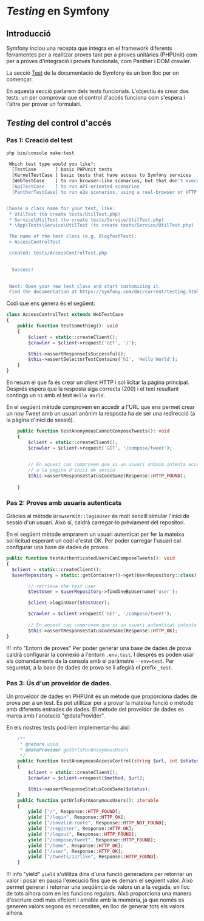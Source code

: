 # _Testing_ en Symfony

## Introducció

Symfony inclou una recepta que integra en el framework diferents ferramentes
per a realitzar proves tant per a proves unitàries (PHPUnit) com per a proves
d'integració i proves funcionals, com Panther i DOM crawler.

La secció [Test](https://symfony.com/doc/current/testing.html) de la documentació de Symfony
és un bon lloc per on començar.

En aquesta secció parlarem dels tests funcionals. L'objectiu és crear dos tests: un 
per comprovar que el control d'accés funciona com s'espera i l'altre per provar un 
formulari.

## _Testing_ del control d'accés


### Pas 1: Creació del test
```sh
php bin/console make:test

 Which test type would you like?:
  [TestCase       ] basic PHPUnit tests
  [KernelTestCase ] basic tests that have access to Symfony services
  [WebTestCase    ] to run browser-like scenarios, but that don't execute JavaScript code
  [ApiTestCase    ] to run API-oriented scenarios
  [PantherTestCase] to run e2e scenarios, using a real-browser or HTTP client and a real web server


Choose a class name for your test, like:
 * UtilTest (to create tests/UtilTest.php)
 * Service\UtilTest (to create tests/Service/UtilTest.php)
 * \App\Tests\Service\UtilTest (to create tests/Service/UtilTest.php)

 The name of the test class (e.g. BlogPostTest):
 > AccessControlTest

 created: tests/AccessControlTest.php

           
  Success! 
           

 Next: Open your new test class and start customizing it.
 Find the documentation at https://symfony.com/doc/current/testing.html#functional-tests
```

Codi que ens genera és el següent:

```php
class AccessControlTest extends WebTestCase
{
    public function testSomething(): void
    {
        $client = static::createClient();
        $crawler = $client->request('GET', '/');

        $this->assertResponseIsSuccessful();
        $this->assertSelectorTextContains('h1', 'Hello World');
    }
}
```

En resum el que fa és crear un client HTTP i sol·licitar la pàgina principal.
Després espera que la resposta siga correcta (200) i el text resultant continga
un `h1` amb el text `Hello World`.


En el següent mètode comprovem en accedir a l'URL que ens permet
crear un nou Tweet amb un usuari anònim la resposta ha de ser una redirecció (a la 
pàgina d'inici de sessió).

```php
    public function testAnonymousCannotComposeTweets(): void
    {
        $client = static::createClient();
        $crawler = $client->request('GET', '/compose/tweet');

      
        // En aquest cas comprovem que si un usuari anònim intenta accedir ha de redirigir-lo
        // a la pàgina d'inici de sessió
        $this->assertResponseStatusCodeSame(Response::HTTP_FOUND);
      
    }
```

### Pas 2: Proves amb usuaris autenticats

Gràcies al mètode `BrowserKit::loginUser` és molt senzill simular l'inici de 
sessió d'un usuari. Això sí, caldrà carregar-lo prèviament del repositori.

En el següent mètode emprarem un usuari autenticat per fer la mateixa sol·licitud
esperant un codi d'estat OK. Per poder carregar l'usuari cal configurar una 
base de dades de proves.


```php
public function testAuthenticatedUsersCanComposeTweets(): void
{
  $client = static::createClient();
  $userRepository = static::getContainer()->get(UserRepository::class);

        // retrieve the test user
        $testUser = $userRepository->findOneByUsername('user');

        $client->loginUser($testUser);

        $crawler = $client->request('GET', '/compose/tweet');
        
        // En aquest cas comprovem que si un usuari autenticat intenta accedir retornarà un estat 200.
        $this->assertResponseStatusCodeSame(Response::HTTP_OK);        
}
```

!!! info "Entorn de proves"
    Per poder generar una base de dades de prova caldrà configurar la connexió a l'entorn `.env.test`. I després
    es poden usar els comandaments de la consola amb el paràmetre `--env=test`. Per seguretat, a la base de dades de prova 
    se li afegirà el prefix `_test`.

### Pas 3: Ús d'un proveidor de dades.

Un proveïdor de dades en PHPUnit és un mètode que proporciona dades de prova per a un test. Es pot utilitzar per a provar la mateixa funció o mètode amb diferents entrades de dades. El mètode del proveïdor de dades es marca amb l'anotació "@dataProvider".

En els nostres tests podríem implementar-ho així:


```php
    /**
     * @return void
     * @dataProvider getUrlsForAnonymousUsers
     */
    public function testAnonymousAccessControl(string $url, int $status, string $method = 'GET'): void
    {
        $client = static::createClient();
        $crawler = $client->request($method, $url);

        $this->assertResponseStatusCodeSame($status);
    }
    public function getUrlsForAnonymousUsers(): iterable
    {
        yield ["/", Response::HTTP_FOUND];
        yield ["/login", Response::HTTP_OK];
        yield ["/invalid-route", Response::HTTP_NOT_FOUND];
        yield ["/register", Response::HTTP_OK];
        yield ["/logout", Response::HTTP_FOUND];
        yield ["/compose/tweet", Response::HTTP_FOUND];
        yield ["/home", Response::HTTP_OK];
        yield ["/user", Response::HTTP_OK];
        yield ["/tweets/12/like", Response::HTTP_FOUND];
    }
```

!!! info "yield"
    `yield` s'utilitza dins d'una funció generadora per retornar un valor i posar en pausa l'execució fins que es demani el següent valor. Això permet generar i retornar una seqüència de valors un a la vegada, en lloc de tots alhora com en les funcions regulars. Això proporciona una manera d'escriure codi més eficient i amable amb la memòria, ja que només es generen valors segons es necessiten, en lloc de generar tots els valors alhora.

